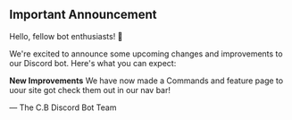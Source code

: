 ---
---
<h2>Important Announcement</h2>
<h>Hello, fellow bot enthusiasts! 🤖</h>

<p>We're excited to announce some upcoming changes and improvements to our Discord bot. Here's what you can expect:

<b>New Improvements</b>
We have now made a Commands and feature page to uour site got check them out in our nav bar!

— The C.B Discord Bot Team</p>

